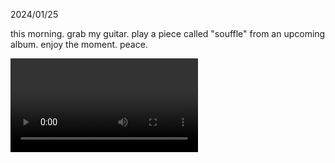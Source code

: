 2024/01/25

this morning. grab my guitar. play a piece called "souffle" from an upcoming
album. enjoy the moment. peace.

<video width="300" controls>
  <source src="souffle.mp4" type="video/mp4" />
  Your browser does not support the video tag
</video>
